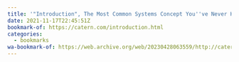 ```yaml
---
title: '"Introduction", The Most Common Systems Concept You''ve Never Heard Of'
date: 2021-11-17T22:45:51Z
bookmark-of: https://catern.com/introduction.html
categories:
  - bookmarks
wa-bookmark-of: https://web.archive.org/web/20230428063559/http://catern.com/introduction.html
---
```

